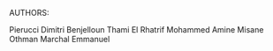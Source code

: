 AUTHORS:

Pierucci Dimitri
Benjelloun Thami
El Rhatrif Mohammed Amine
Misane Othman
Marchal Emmanuel